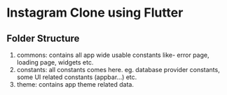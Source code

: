 # Instagram Clone using Flutter

## Folder Structure
1. commons: contains all app wide usable constants like- error page, loading page, widgets etc.
2. constants: all constants comes here. eg. database provider constants, some UI related constants (appbar...) etc.
3. theme: contains app theme related data.